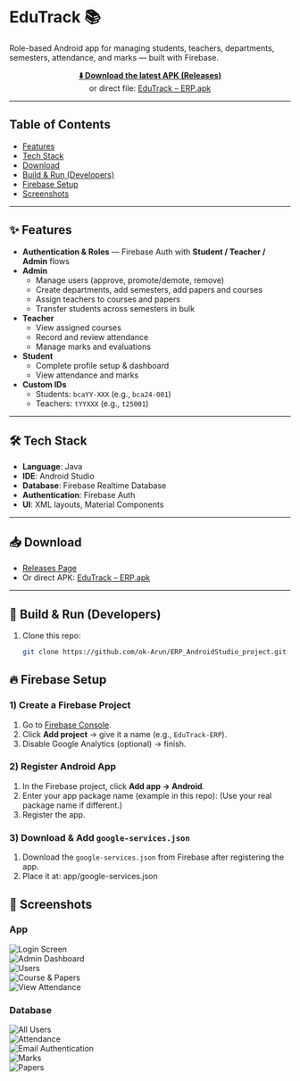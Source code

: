 # EduTrack 📚

Role-based Android app for managing students, teachers, departments, semesters, attendance, and marks — built with Firebase.

<p align="center">
  <a href="https://github.com/ok-Arun/ERP_AndroidStudio_project/releases">
    <b>⬇️ Download the latest APK (Releases)</b>
  </a>
  <br/>
  or direct file:
  <a href="https://raw.githubusercontent.com/ok-Arun/ERP_AndroidStudio_project/master/build/EduTrack-%20ERP.apk">EduTrack – ERP.apk</a>
</p>

---

## Table of Contents
- [Features](#-features)
- [Tech Stack](#-tech-stack)
- [Download](#-download)
- [Build & Run (Developers)](#-build--run-developers)
- [Firebase Setup](#-firebase-setup)
- [Screenshots](#-screenshots)


---

## ✨ Features
- **Authentication & Roles** — Firebase Auth with **Student / Teacher / Admin** flows
- **Admin**
  - Manage users (approve, promote/demote, remove)
  - Create departments, add semesters, add papers and courses
  - Assign teachers to courses and papers
  - Transfer students across semesters in bulk
- **Teacher**
  - View assigned courses
  - Record and review attendance
  - Manage marks and evaluations
- **Student**
  - Complete profile setup & dashboard
  - View attendance and marks
- **Custom IDs**
  - Students: `bcaYY-XXX` (e.g., `bca24-001`)
  - Teachers: `tYYXXX` (e.g., `t25001`)

---

## 🛠️ Tech Stack
- **Language**: Java  
- **IDE**: Android Studio  
- **Database**: Firebase Realtime Database  
- **Authentication**: Firebase Auth  
- **UI**: XML layouts, Material Components  

---

## 📥 Download
- [Releases Page](https://github.com/ok-Arun/ERP_AndroidStudio_project/releases)  
- Or direct APK: [EduTrack – ERP.apk](https://raw.githubusercontent.com/ok-Arun/ERP_AndroidStudio_project/master/releases/EduTrack-%20ERP.apk)  

---

## 🚀 Build & Run (Developers)
1. Clone this repo:  
   ```bash
   git clone https://github.com/ok-Arun/ERP_AndroidStudio_project.git

## 🔥 Firebase Setup
### 1) Create a Firebase Project
1. Go to [Firebase Console](https://console.firebase.google.com/).  
2. Click **Add project** → give it a name (e.g., `EduTrack-ERP`).  
3. Disable Google Analytics (optional) → finish.

### 2) Register Android App
1. In the Firebase project, click **Add app → Android**.  
2. Enter your app package name (example in this repo):
(Use your real package name if different.)
3. Register the app.

### 3) Download & Add `google-services.json`
1. Download the `google-services.json` from Firebase after registering the app.  
2. Place it at: app/google-services.json

## 📸 Screenshots  
### App
![Login Screen](screenshots/login.png)  
![Admin Dashboard](screenshots/admin_dashboard.png)  
![Users](screenshots/users.png)  
![Course & Papers](screenshots/course_papers.png)  
![View Attendance](screenshots/view_attendance.png)

### Database
![All Users](screenshots/database/allusers.png)  
![Attendance](screenshots/database/Attendance.png)  
![Email Authentication](screenshots/database/emailauthentication.png)  
![Marks](screenshots/database/Marks.png)  
![Papers](screenshots/database/paper.png)
